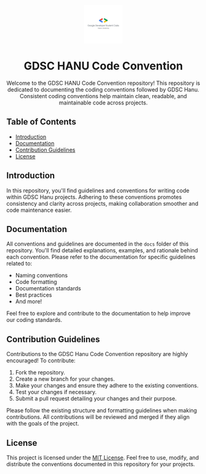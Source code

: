 <p align="center">
  <img src="Logo.png" alt="GDSC Hanu Logo" width="100" height="100">
</p>
<h1 align="center">GDSC HANU Code Convention</h1>

<p align="center">
  Welcome to the GDSC HANU Code Convention repository! This repository is dedicated to documenting the coding conventions followed by GDSC Hanu. Consistent coding conventions help maintain clean, readable, and maintainable code across projects.
</p> 

## Table of Contents

- [Introduction](#introduction)
- [Documentation](#documentation)
- [Contribution Guidelines](#contribution-guidelines)
- [License](#license)

## Introduction

In this repository, you'll find guidelines and conventions for writing code within GDSC Hanu projects. Adhering to these conventions promotes consistency and clarity across projects, making collaboration smoother and code maintenance easier.

## Documentation

All conventions and guidelines are documented in the `docs` folder of this repository. You'll find detailed explanations, examples, and rationale behind each convention. Please refer to the documentation for specific guidelines related to:

- Naming conventions
- Code formatting
- Documentation standards
- Best practices
- And more!

Feel free to explore and contribute to the documentation to help improve our coding standards.

## Contribution Guidelines

Contributions to the GDSC Hanu Code Convention repository are highly encouraged! To contribute:

1. Fork the repository.
2. Create a new branch for your changes.
3. Make your changes and ensure they adhere to the existing conventions.
4. Test your changes if necessary.
5. Submit a pull request detailing your changes and their purpose.

Please follow the existing structure and formatting guidelines when making contributions. All contributions will be reviewed and merged if they align with the goals of the project.

## License

This project is licensed under the [MIT License](LICENSE). Feel free to use, modify, and distribute the conventions documented in this repository for your projects.
